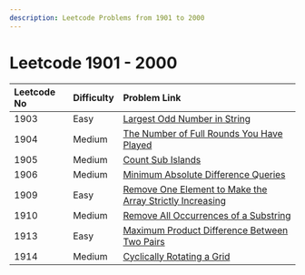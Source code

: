 ```yaml
---
description: Leetcode Problems from 1901 to 2000
---
```


# Leetcode 1901 - 2000



| Leetcode No | Difficulty | Problem Link |
| :--- | :--- | :--- |
| 1903 | Easy | [Largest Odd Number in String](../leetcode-easy/leetcode-1903-largest-odd-number-in-string.md) |
| 1904 | Medium | [The Number of Full Rounds You Have Played](../leetcode-medium/leetcode-1904-the-number-of-full-rounds-you-have-played.md) |
| 1905 | Medium | [Count Sub Islands](../leetcode-medium/leetcode-1905-count-sub-islands.md) |
| 1906 | Medium | [Minimum Absolute Difference Queries](../leetcode-medium/leetcode-1906-minimum-absolute-difference-queries.md) |
| 1909 | Easy | [Remove One Element to Make the Array Strictly Increasing](../leetcode-easy/leetcode-1909-remove-one-element-to-make-the-array-strictly-increasing.md) |
| 1910 | Medium | [Remove All Occurrences of a Substring](../leetcode-medium/leetcode-1910-remove-all-occurrences-of-a-substring.md) |
| 1913 | Easy | [Maximum Product Difference Between Two Pairs](../leetcode-easy/leetcode-1913-maximum-product-difference-between-two-pairs.md) |
| 1914 | Medium | [Cyclically Rotating a Grid](../leetcode-medium/leetcode-1914-cyclically-rotating-a-grid.md) |

